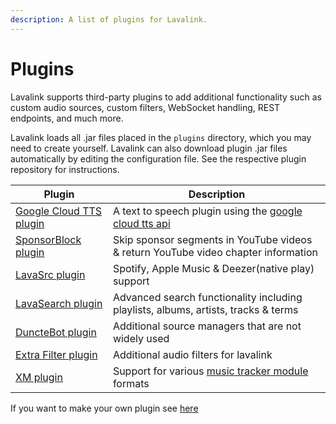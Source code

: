 ```yaml
---
description: A list of plugins for Lavalink.
---
```


# Plugins

Lavalink supports third-party plugins to add additional functionality such as custom audio sources, custom filters,
WebSocket handling, REST endpoints, and much more.

Lavalink loads all .jar files placed in the `plugins` directory, which you may need to create yourself. Lavalink can
also download plugin .jar files automatically by editing the configuration file. See the respective plugin repository
for instructions.

| Plugin                                                                    | Description                                                                                            |
|---------------------------------------------------------------------------|--------------------------------------------------------------------------------------------------------|
| [Google Cloud TTS plugin](https://github.com/DuncteBot/tts-plugin)        | A text to speech plugin using the [google cloud tts api](https://cloud.google.com/text-to-speech/docs) |
| [SponsorBlock plugin](https://github.com/topi314/Sponsorblock-Plugin)     | Skip sponsor segments in YouTube videos & return YouTube video chapter information                     |
| [LavaSrc plugin](https://github.com/topi314/LavaSrc)                      | Spotify, Apple Music & Deezer(native play) support                                                     |
| [LavaSearch plugin](https://github.com/topi314/LavaSearch)                | Advanced search functionality including playlists, albums, artists, tracks & terms                     |
| [DuncteBot plugin](https://github.com/DuncteBot/skybot-lavalink-plugin)   | Additional source managers that are not widely used                                                    |
| [Extra Filter plugin](https://github.com/rohank05/lavalink-filter-plugin) | Additional audio filters for lavalink                                                                  |
| [XM plugin](https://github.com/esmBot/lava-xm-plugin)                     | Support for various [music tracker module](https://en.wikipedia.org/wiki/Module_file) formats          |

If you want to make your own plugin see [here](api/plugins.md)